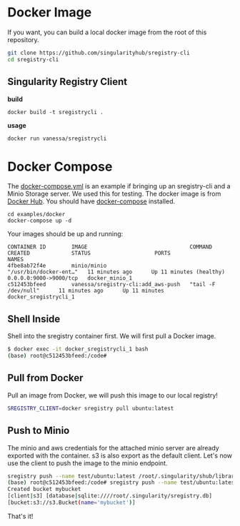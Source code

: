 # Docker Image

If you want, you can build a local docker image from the root of this repository.

```bash
git clone https://github.com/singularityhub/sregistry-cli
cd sregistry-cli
```

## Singularity Registry Client

**build**

```
docker build -t sregistrycli .
```

**usage**
```
docker run vanessa/sregistrycli
```

# Docker Compose

The [docker-compose.yml](docker-compose.yml) is an example if bringing up
an sregistry-cli and a Minio Storage server. We used this for testing. The docker 
image is from [Docker Hub](https://cloud.docker.com/repository/docker/vanessa/sregistry-cli).
You should have [docker-compose](https://docs.docker.com/compose/install/) installed.

```
cd examples/docker
docker-compose up -d
```

Your images should be up and running:

```
CONTAINER ID        IMAGE                                COMMAND                  CREATED             STATUS                    PORTS                    NAMES
4fbe8ab72f4e        minio/minio                          "/usr/bin/docker-ent…"   11 minutes ago      Up 11 minutes (healthy)   0.0.0.0:9000->9000/tcp   docker_minio_1
c512453bfeed        vanessa/sregistry-cli:add_aws-push   "tail -F /dev/null"      11 minutes ago      Up 11 minutes                                      docker_sregistrycli_1
```

## Shell Inside

Shell into the sregistry container first. We will first pull a Docker image.

```bash
$ docker exec -it docker_sregistrycli_1 bash
(base) root@c512453bfeed:/code# 
```


## Pull from Docker

Pull an image from Docker, we will push this image to our local registry!

```bash
SREGISTRY_CLIENT=docker sregistry pull ubuntu:latest

```

## Push to Minio

The minio and aws credentials for the attached minio server are already exported
with the container. s3 is also export as the default client. Let's now use the client 
to push the image to the minio endpoint.

```bash
sregistry push --name test/ubuntu:latest /root/.singularity/shub/library-ubuntu-latest-latest.simg
(base) root@c512453bfeed:/code# sregistry push --name test/ubuntu:latest /root/.singularity/shub/library-ubuntu-latest-latest.simg
Created bucket mybucket
[client|s3] [database|sqlite:////root/.singularity/sregistry.db]
[bucket:s3://s3.Bucket(name='mybucket')]
```

That's it!
